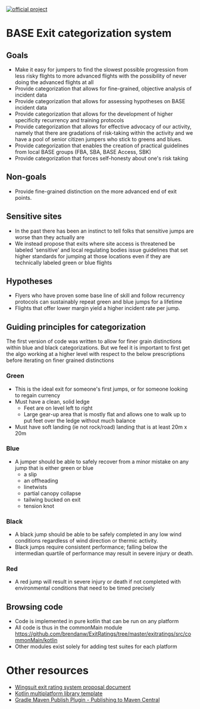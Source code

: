 [![official project](http://jb.gg/badges/official.svg)](https://github.com/JetBrains#jetbrains-on-github)

# BASE Exit categorization system

## Goals
- Make it easy for jumpers to find the slowest possible progression from less risky flights to more advanced flights with the possibility of never doing the advanced flights at all
- Provide categorization that allows for fine-grained, objective analysis of incident data
- Provide categorization that allows for assessing hypotheses on BASE incident data
- Provide categorization that allows for the development of higher specificity recurrency and training protocols
- Provide categorization that allows for effective advocacy of our activity, namely that there are gradations of risk-taking within the activity and we have a pool of senior citizen jumpers who stick to greens and blues.
- Provide categorization that enables the creation of practical guidelines from local BASE groups (FBA, SBA, BASE Access, SBK)
- Provide categorization that forces self-honesty about one's risk taking

## Non-goals
- Provide fine-grained distinction on the more advanced end of exit points.

## Sensitive sites
- In the past there has been an instinct to tell folks that sensitive jumps are worse than they actually are
- We instead propose that exits where site access is threatened be labeled 'sensitive' and local regulating bodies issue guidelines that set higher standards for jumping at those locations even if they are technically labeled green or blue flights

## Hypotheses
- Flyers who have proven some base line of skill and follow recurrency protocols can sustainably repeat green and blue jumps for a lifetime
- Flights that offer lower margin yield a higher incident rate per jump.

## Guiding principles for categorization
The first version of code was written to allow for finer grain distinctions within blue and black categorizations. But we feel it is important to first get the algo working at a higher level with respect to the below prescriptions before iterating on finer grained distinctions

### Green
- This is the ideal exit for someone's first jumps, or for someone looking to regain currency
- Must have a clean, solid ledge
  - Feet are on level left to right
  - Large gear-up area that is mostly flat and allows one to walk up to put feet over the ledge without much balance
- Must have soft landing (ie not rock/road) landing that is at least 20m x 20m


### Blue
- A jumper should be able to safely recover from a minor mistake on any jump that is either green or blue
  - a slip
  - an offheading
  - linetwists
  - partial canopy collapse
  - tailwing bucked on exit
  - tension knot

### Black
- A black jump should be able to be safely completed in any low wind conditions regardless of wind direction or thermic activity.
- Black jumps require consistent performance; falling below the intermedian quartile of performance may result in severe injury or death.

### Red
- A red jump will result in severe injury or death if not completed with environmental conditions that need to be timed precisely

## Browsing code
- Code is implemented in pure kotlin that can be run on any platform
- All code is thus in the commonMain module https://github.com/brendanw/ExitRatings/tree/master/exitratings/src/commonMain/kotlin
- Other modules exist solely for adding test suites for each platform

# Other resources
* [Wingsuit exit rating system proposal document](https://docs.google.com/document/d/1o5gyGeIPlDgTJ5vPKI4J9P95pzmnM1hy93LcNmRVn9s/edit?tab=t.0)
* [Kotlin multiplatform library template](https://github.com/Kotlin/multiplatform-library-template)
* [Gradle Maven Publish Plugin \- Publishing to Maven Central](https://vanniktech.github.io/gradle-maven-publish-plugin/central/)
